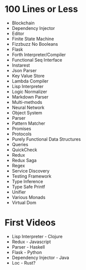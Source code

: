 # 100 Lines or Less

* Blockchain
* Dependency Injector
* Editor
* Finite State Machine
* Fizzbuzz No Booleans
* Flask
* Forth Interpreter/Compiler
* Functional Seq Interface
* Instarest
* Json Parser
* Key Value Store
* Lambda Compiler
* Lisp Interpreter
* Logic Normalizer
* Markdown Parser
* Multi-methods
* Neural Network
* Object System
* Parser
* Pattern Matcher
* Promises
* Protocols
* Purely Functional Data Structures
* Queries
* QuickCheck
* Redux
* Redux Saga
* Regex
* Service Discovery
* Testing Framework
* Type Inference
* Type Safe Printf
* Unifier
* Various Monads
* Virtual Dom


# First Videos

* Lisp Interpreter - Clojure
* Redux - Javascript
* Parser - Haskell
* Flask - Python
* Dependency Injector - Java
* Loc - Rust?